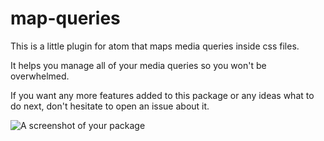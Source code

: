 # map-queries

This is a little plugin for atom that maps media queries inside css files.

It helps you manage all of your media queries so you won't be overwhelmed.

If you want any more features added to this package or any ideas what to do next,
don't hesitate to open an issue about it.

![A screenshot of your package](https://f.cloud.github.com/assets/69169/2290250/c35d867a-a017-11e3-86be-cd7c5bf3ff9b.gif)
